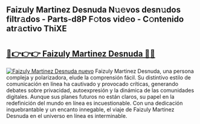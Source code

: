 ## Faizuly Martinez Desnuda N𝚞𝚎vos desn𝚞dos filtr𝚊dos - Parts-d8P F𝚘tos vid𝚎o - C𝚘ntenido atr𝚊ctivo ThiXE

# <h2><a href="http://mb6ujb.tromn.icu/?c=Faizuly+Martinez+Desnuda">🔗👉👉👉 Faizuly Martinez Desnuda 🔗🔗</a></h2>

[![Faizuly Martinez Desnuda nuevo](https://i.imgur.com/pEAQMta.gif)](http://mb6ujb.tromn.icu/?c=Faizuly+Martinez+Desnuda)
Faizuly Martinez Desnuda, una persona compleja y polarizadora, elude la comprensión fácil. Su distintivo estilo de comunicación en línea ha cautivado y provocado críticas, generando debates sobre privacidad, autoexpresión y la dinámica de las comunidades digitales. Aunque sus planes futuros no están claros, su papel en la redefinición del mundo en línea es incuestionable. Con una dedicación inquebrantable y un encanto innegable, el viaje de Faizuly Martinez Desnuda en el universo en línea es interminable.
